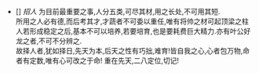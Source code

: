 - [] *招人*
为目前最重要之事,人分五类,可尽其材,用之长处,不可用其短.  
所用之人必有德,而后考其才,才蔬者不可委以重任,唯有将帅之材可起顶梁之柱 
人若形成稳定之后,基本不可以培养,若要培育,也是要耗费巨大精力.亦有叶公好龙之者,不可不分辨之.  
故择人者,犹如择日,先天为本,后天之性有巧拙,难育!皆自我之心,心者包万物,命者有定数,唯有心可改之于命!
重在先天,二八定位,切记!
